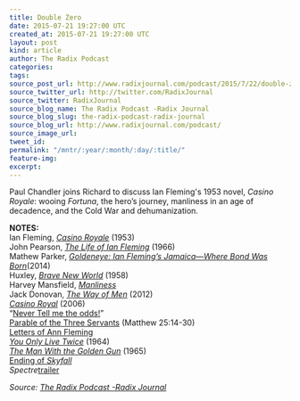 ```yaml
---
title: Double Zero
date: 2015-07-21 19:27:00 UTC
created_at: 2015-07-21 19:27:00 UTC
layout: post
kind: article
author: The Radix Podcast
categories: 
tags: 
source_post_url: http://www.radixjournal.com/podcast/2015/7/22/double-zero
source_twitter_url: http://twitter.com/RadixJournal
source_twitter: RadixJournal
source_blog_name: The Radix Podcast -Radix Journal
source_blog_slug: the-radix-podcast-radix-journal
source_blog_url: http://www.radixjournal.com/podcast/
source_image_url: 
tweet_id: 
permalink: "/mntr/:year/:month/:day/:title/"
feature-img: 
excerpt: 
---
```

<p>Paul Chandler joins Richard to discuss Ian Fleming's 1953 novel, <em>Casino Royale</em>: wooing <em>Fortuna</em>, the hero’s journey, manliness in an age of decadence, and the Cold War and dehumanization. </p><p><strong>NOTES:</strong> <br>
Ian Fleming, <a href="http://www.amazon.com/exec/obidos/ASIN/1612185436/washisummipub-20"><em>Casino Royale</em></a> (1953) <br>
John Pearson, <a href="http://www.amazon.com/exec/obidos/ASIN/1448208068/washisummipub-20"><em>The Life of Ian Fleming</em></a> (1966) <br>
Mathew Parker, <a href="http://www.amazon.com/exec/obidos/ASIN/1605986860/washisummipub-20"><em>Goldeneye: Ian Fleming’s Jamaica—Where Bond Was Born</em></a>(2014) <br>
Huxley, <a href="http://www.amazon.com/exec/obidos/ASIN/0060776099/washisummipub-20"><em>Brave New World</em></a> (1958) <br>
Harvey Mansfield, <a href="http://www.amazon.com/exec/obidos/ASIN/0300122543/washisummipub-20"><em>Manliness</em></a> <br>
Jack Donovan, <a href="http://www.amazon.com/exec/obidos/ASIN/0985452307/washisummipub-20"><em>The Way of Men</em></a> (2012) <br>
<a href="http://www.amazon.com/exec/obidos/ASIN/B000MRA5NS/washisummipub-20"><em>Casino Royal</em></a> (2006) <br>
“<a href="https://youtu.be/KvJDItC6tE0?t=1m53s">Never Tell me the odds!</a>” <br>
<a href="https://www.biblegateway.com/passage/?search=Matthew+25%3A14-30&amp;version=NLT">Parable of the Three Servants</a> (Matthew 25:14-30) <br>
<a href="http://www.lrb.co.uk/v07/n19/mary-kay-wilmers/lady-rothermeres-fan">Letters of Ann Fleming</a> <br>
<a href="http://www.amazon.com/exec/obidos/ASIN/1612185568/washisummipub-20"><em>You Only Live Twice</em></a> (1964) <br>
<a href="http://www.amazon.com/exec/obidos/ASIN/1612185576/washisummipub-20"><em>The Man With the Golden Gun</em></a> (1965) <br>
<a href="https://www.youtube.com/watch?v=3BZo-NpxDQ4">Ending of <em>Skyfall</em></a> <br>
<em>Spectre</em><a href="https://www.youtube.com/watch?v=sPMMRdbU5Og">trailer</a></p><div class="">
    <i>Source: <a href="http://www.radixjournal.com/podcast/">The Radix Podcast -Radix Journal</a></i>
</div>
